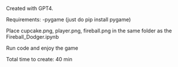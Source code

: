 Created with GPT4.

Requirements:
-pygame (just do pip install pygame)

Place cupcake.png, player.png, fireball.png in the same folder as the Fireball_Dodger.ipynb

Run code and enjoy the game

Total time to create: 40 min
